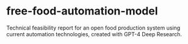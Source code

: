 # free-food-automation-model
Technical feasibility report for an open food production system using current automation technologies, created with GPT-4 Deep Research.
